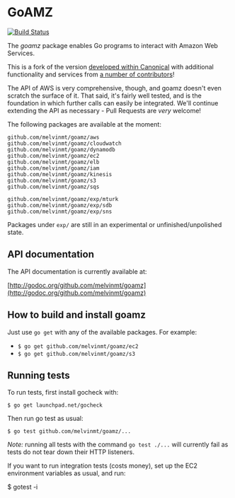 # GoAMZ

[![Build Status](https://travis-ci.org/melvinmt/goamz.png?branch=master)](https://travis-ci.org/melvinmt/goamz)

The _goamz_ package enables Go programs to interact with Amazon Web Services.

This is a fork of the version [developed within Canonical](https://wiki.ubuntu.com/goamz) with additional functionality and services from [a number of contributors](https://github.com/melvinmt/goamz/contributors)!

The API of AWS is very comprehensive, though, and goamz doesn't even scratch the surface of it. That said, it's fairly well tested, and is the foundation in which further calls can easily be integrated. We'll continue extending the API as necessary - Pull Requests are _very_ welcome!

The following packages are available at the moment:

```
github.com/melvinmt/goamz/aws
github.com/melvinmt/goamz/cloudwatch
github.com/melvinmt/goamz/dynamodb
github.com/melvinmt/goamz/ec2
github.com/melvinmt/goamz/elb
github.com/melvinmt/goamz/iam
github.com/melvinmt/goamz/kinesis
github.com/melvinmt/goamz/s3
github.com/melvinmt/goamz/sqs

github.com/melvinmt/goamz/exp/mturk
github.com/melvinmt/goamz/exp/sdb
github.com/melvinmt/goamz/exp/sns
```

Packages under `exp/` are still in an experimental or unfinished/unpolished state.

## API documentation

The API documentation is currently available at:

[http://godoc.org/github.com/melvinmt/goamz](http://godoc.org/github.com/melvinmt/goamz)

## How to build and install goamz

Just use `go get` with any of the available packages. For example:

* `$ go get github.com/melvinmt/goamz/ec2`
* `$ go get github.com/melvinmt/goamz/s3`

## Running tests

To run tests, first install gocheck with:

`$ go get launchpad.net/gocheck`

Then run go test as usual:

`$ go test github.com/melvinmt/goamz/...`

_Note:_ running all tests with the command `go test ./...` will currently fail as tests do not tear down their HTTP listeners.

If you want to run integration tests (costs money), set up the EC2 environment variables as usual, and run:

$ gotest -i
